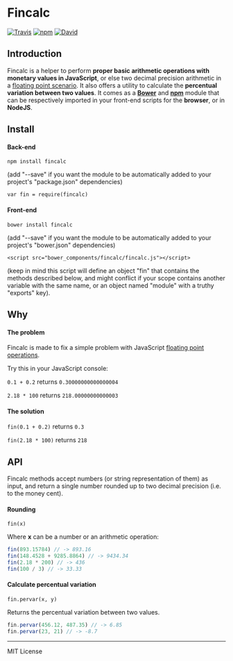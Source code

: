 # Fincalc

[![Travis](https://img.shields.io/travis/pensierinmusica/fincalc.svg)](https://www.npmjs.com/package/fincalc)
[![npm](https://img.shields.io/npm/v/csvdata.svg)](https://www.npmjs.com/package/csvdata)
[![David](https://img.shields.io/david/pensierinmusica/fincalc.svg)](https://www.npmjs.com/package/fincalc)

## Introduction

Fincalc is a helper to perform **proper basic arithmetic operations with monetary values in JavaScript**, or else two decimal precision arithmetic in a [floating point scenario](http://stackoverflow.com/questions/2876536/precise-financial-calculation-in-javascript-what-are-the-gotchas). It also offers a utility to calculate the **percentual variation between two values**. It comes as a [**Bower**](http://bower.io) and [**npm**](http://npmjs.org) module that can be respectively imported in your front-end scripts for the **browser**, or in **NodeJS**.

## Install

#### Back-end
`npm install fincalc`

(add "--save" if you want the module to be automatically added to your project's "package.json" dependencies)

`var fin = require(fincalc)`

#### Front-end
`bower install fincalc`

(add "--save" if you want the module to be automatically added to your project's "bower.json" dependencies)

`<script src="bower_components/fincalc/fincalc.js"></script>`

(keep in mind this script will define an object "fin" that contains the methods described below, and might conflict if your scope contains another variable with the same name, or an object named "module" with a truthy "exports" key).

## Why
#### The problem
Fincalc is made to fix a simple problem with JavaScript [floating point operations](http://stackoverflow.com/questions/2876536/precise-financial-calculation-in-javascript-what-are-the-gotchas).

Try this in your JavaScript console:

`0.1 + 0.2` returns `0.30000000000000004`

`2.18 * 100` returns `218.00000000000003`

#### The solution
`fin(0.1 + 0.2)` returns `0.3`

`fin(2.18 * 100)` returns `218`

## API
Fincalc methods accept numbers (or string representation of them) as input, and return a single number rounded up to two decimal precision (i.e. to the money cent).

#### Rounding
`fin(x)`

Where **x** can be a number or an arithmetic operation:

```javascript
fin(893.15784) // -> 893.16
fin(148.4528 + 9285.8864) // -> 9434.34
fin(2.18 * 200) // -> 436
fin(100 / 3) // -> 33.33
```

#### Calculate percentual variation
`fin.pervar(x, y)`

Returns the percentual variation between two values.

```javascript
fin.pervar(456.12, 487.35) // -> 6.85
fin.pervar(23, 21) // -> -8.7
```


***

MIT License
